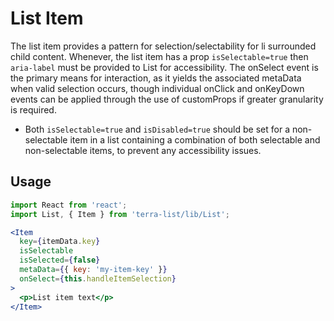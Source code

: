 # List Item

The list item provides a pattern for selection/selectability for li surrounded child content. Whenever, the list item has a prop `isSelectable=true` then `aria-label` must be provided to List for accessibility.  The onSelect event is the primary means for interaction, as it yields the associated metaData when valid selection occurs, though individual onClick and onKeyDown events can be applied through the use of customProps if greater granularity is required. 
- Both `isSelectable=true` and `isDisabled=true` should be set for a non-selectable item in a list containing a         combination of both selectable and non-selectable items, to prevent any accessibility issues.

## Usage

```jsx
import React from 'react';
import List, { Item } from 'terra-list/lib/List';

<Item
  key={itemData.key}
  isSelectable
  isSelected={false}
  metaData={{ key: 'my-item-key' }}
  onSelect={this.handleItemSelection}
>
  <p>List item text</p>
</Item>


```
